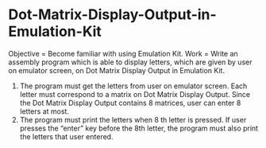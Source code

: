 # Dot-Matrix-Display-Output-in-Emulation-Kit
Objective = Become familiar with using Emulation Kit.
Work = Write an assembly program which is able to display letters, which are given by user on emulator screen, on Dot Matrix Display Output in Emulation Kit. 
1. The program must get the letters from user on emulator screen. Each letter must correspond to a matrix on Dot Matrix Display Output. Since the Dot Matrix Display Output contains 8 matrices, user can enter 8 letters at most.
2. The program must print the letters when 8 th letter is pressed. If user presses the “enter” key before the 8th letter, the program must also print the letters that user entered.
